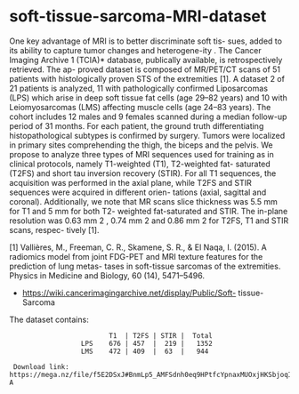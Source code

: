 # soft-tissue-sarcoma-MRI-dataset
One key advantage of MRI is to better discriminate soft tis- sues, added to its ability to capture tumor changes and heterogene-ity . The Cancer Imaging Archive 1 (TCIA)* database, publically available, is retrospectively retrieved. The ap- proved dataset is composed of MR/PET/CT scans of 51 patients with histologically proven STS of the extremities [1]. A dataset 2 of 21 patients is analyzed, 11 with pathologically confirmed Liposarcomas (LPS) which arise in deep soft tissue fat cells (age 29–82 years) and 10 with Leiomyosarcomas (LMS) affecting muscle cells (age 24–83 years). The cohort includes 12 males and 9 females scanned during a median follow-up period of 31 months. For each patient, the ground truth differentiating histopathological subtypes is confirmed by surgery. Tumors were localized in primary sites comprehending the thigh, the biceps and the pelvis. We propose to analyze three types of MRI sequences used for training as in clinical protocols, namely T1-weighted (T1), T2-weighted fat- saturated (T2FS) and short tau inversion recovery (STIR). For all T1 sequences, the acquisition was performed in the axial plane, while T2FS and STIR sequences were acquired in different orien- tations (axial, sagittal and coronal). Additionally, we note that MR scans slice thickness was 5.5 mm for T1 and 5 mm for both T2- weighted fat-saturated and STIR. The in-plane resolution was 0.63 mm 2 , 0.74 mm 2 and 0.86 mm 2 for T2FS, T1 and STIR scans, respec- tively [1].


[1] Vallières, M., Freeman, C. R., Skamene, S. R., & El Naqa, I. (2015). A radiomics model from joint FDG-PET and MRI texture features for the prediction of lung metas- tases in soft-tissue sarcomas of the extremities. Physics in Medicine and Biology, 60 (14), 5471–5496.
* https://wiki.cancerimagingarchive.net/display/Public/Soft- tissue- Sarcoma
 
 The dataset contains: 

                             T1  | T2FS | STIR |  Total
                      LPS    676 | 457  |  219 |   1352
                      LMS    472 | 409  |  63  |   944
                      
     Download link: https://mega.nz/file/f5E2DSxJ#BnmLp5_AMFSdnh0eq9HPtfcYpnaxMUOxjHKSbjoqI-A             
